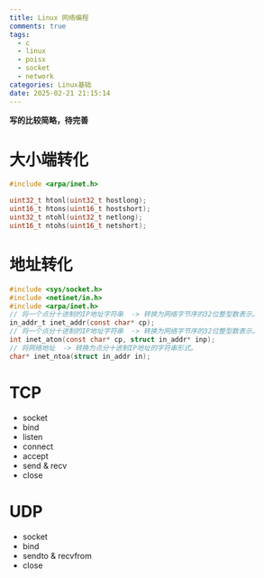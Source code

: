 ```yaml
---
title: Linux 网络编程
comments: true
tags:
  - c
  - linux
  - poisx
  - socket
  - network
categories: Linux基础
date: 2025-02-21 21:15:14
---
```



**写的比较简略，待完善**



# 大小端转化


```c
#include <arpa/inet.h>

uint32_t htonl(uint32_t hostlong);
uint16_t htons(uint16_t hostshort);
uint32_t ntohl(uint32_t netlong);
uint16_t ntohs(uint16_t netshort);
```

# 地址转化

```C
#include <sys/socket.h>
#include <netinet/in.h>
#include <arpa/inet.h>
// 将一个点分十进制的IP地址字符串  -> 转换为网络字节序的32位整型数表示。
in_addr_t inet_addr(const char* cp);
// 将一个点分十进制的IP地址字符串  -> 转换为网络字节序的32位整型数表示。
int inet_aton(const char* cp, struct in_addr* inp);
// 将网络地址  -> 转换为点分十进制IP地址的字符串形式。
char* inet_ntoa(struct in_addr in);
```

# TCP

- socket
- bind
- listen
- connect
- accept
- send & recv
- close


# UDP

- socket
- bind
- sendto & recvfrom
- close
